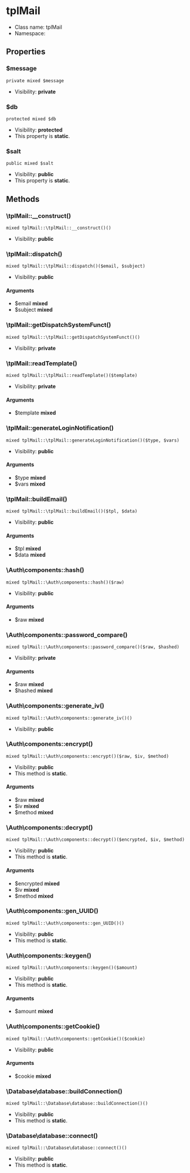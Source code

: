 tplMail
===============






* Class name: tplMail
* Namespace: 





Properties
----------


### $message

```
private mixed $message
```





* Visibility: **private**


### $db

```
protected mixed $db
```





* Visibility: **protected**
* This property is **static**.


### $salt

```
public mixed $salt
```





* Visibility: **public**
* This property is **static**.


Methods
-------


### \tplMail::__construct()

```
mixed tplMail::\tplMail::__construct()()
```





* Visibility: **public**



### \tplMail::dispatch()

```
mixed tplMail::\tplMail::dispatch()($email, $subject)
```





* Visibility: **public**

#### Arguments

* $email **mixed**
* $subject **mixed**



### \tplMail::getDispatchSystemFunct()

```
mixed tplMail::\tplMail::getDispatchSystemFunct()()
```





* Visibility: **private**



### \tplMail::readTemplate()

```
mixed tplMail::\tplMail::readTemplate()($template)
```





* Visibility: **private**

#### Arguments

* $template **mixed**



### \tplMail::generateLoginNotification()

```
mixed tplMail::\tplMail::generateLoginNotification()($type, $vars)
```





* Visibility: **public**

#### Arguments

* $type **mixed**
* $vars **mixed**



### \tplMail::buildEmail()

```
mixed tplMail::\tplMail::buildEmail()($tpl, $data)
```





* Visibility: **public**

#### Arguments

* $tpl **mixed**
* $data **mixed**



### \Auth\components::hash()

```
mixed tplMail::\Auth\components::hash()($raw)
```





* Visibility: **public**

#### Arguments

* $raw **mixed**



### \Auth\components::password_compare()

```
mixed tplMail::\Auth\components::password_compare()($raw, $hashed)
```





* Visibility: **private**

#### Arguments

* $raw **mixed**
* $hashed **mixed**



### \Auth\components::generate_iv()

```
mixed tplMail::\Auth\components::generate_iv()()
```





* Visibility: **public**



### \Auth\components::encrypt()

```
mixed tplMail::\Auth\components::encrypt()($raw, $iv, $method)
```





* Visibility: **public**
* This method is **static**.

#### Arguments

* $raw **mixed**
* $iv **mixed**
* $method **mixed**



### \Auth\components::decrypt()

```
mixed tplMail::\Auth\components::decrypt()($encrypted, $iv, $method)
```





* Visibility: **public**
* This method is **static**.

#### Arguments

* $encrypted **mixed**
* $iv **mixed**
* $method **mixed**



### \Auth\components::gen_UUID()

```
mixed tplMail::\Auth\components::gen_UUID()()
```





* Visibility: **public**
* This method is **static**.



### \Auth\components::keygen()

```
mixed tplMail::\Auth\components::keygen()($amount)
```





* Visibility: **public**
* This method is **static**.

#### Arguments

* $amount **mixed**



### \Auth\components::getCookie()

```
mixed tplMail::\Auth\components::getCookie()($cookie)
```





* Visibility: **public**

#### Arguments

* $cookie **mixed**



### \Database\database::buildConnection()

```
mixed tplMail::\Database\database::buildConnection()()
```





* Visibility: **public**
* This method is **static**.



### \Database\database::connect()

```
mixed tplMail::\Database\database::connect()()
```





* Visibility: **public**
* This method is **static**.


